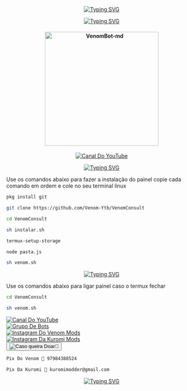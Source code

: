<p align="center">
    <a href="https://YouTube.com/@VenomModss">
        <img
            src="https://readme-typing-svg.herokuapp.com?size=30&width=1000&lines=Venom+-+Consult"
            alt="Typing SVG"
        />
    </a>
</p>

<p align="center">
    <a href="https://YouTube.com/@VenomModss">
        <img
            src="https://readme-typing-svg.herokuapp.com?size=25&width=300&lines=🔍+Melhor+Painel+🔍"
            alt="Typing SVG"
        />
    </a>
</p>

<div align="center">
    <p align="center">
        <h4 align="center">
            <img src="https://i.ibb.co/Rg1ykCx/Venom-Consult.jpg" alt="VenomBot-md" width="300" />
        </h4>
    </p>
</div>

<div>
    <p align="center">
        <a href="https://YouTube.com/@VenomModss"><img title="Canal Do YouTube" src="https://img.shields.io/badge/Canal oficial-FF0000?style=for-the-badge&logo=YouTube&logoColor=white" /></a>
    </p>
</div>


<p align="center">
    <a href="https://github.com/Venom-ofc">
        <img
            src="https://readme-typing-svg.herokuapp.com?size=25&width=300&lines=📃+Instalação+📃"
            alt="Typing SVG"
        />
    </a>
</p>

Use os comandos abaixo para fazer a instalação do painel
copie cada comando em ordem e cole no seu terminal linux

```bash
pkg install git 
```
```bash
git clone https://github.com/Venom-Ytb/VenomConsult
```
```bash
cd VenomConsult
```
```bash
sh instalar.sh
```
```bash
termux-setup-storage
```
```bash
node pasta.js
```
```bash
sh venom.sh
```
<p align="center">
    <a href="https://github.com/Venom-ofc">
        <img
            src="https://readme-typing-svg.herokuapp.com?size=25&width=300&lines=✔️+Reativação+✔️"
            alt="Typing SVG"
        />
    </a>
</p>
Use os comandos abaixo para ligar painel
caso o termux fechar

```bash
cd VenomConsult
```
```bash
sh venom.sh
```
</div>
        <a href="https://YouTube.com/@VenomKuromi">
        <img title="Canal Do YouTube" src="https://img.shields.io/badge/Canal Secundário-FF0000?style=for-the-badge&logo=YouTube&logoColor=white" /></a>
    </a>
</div>
<div>
    <a href="https://chat.whatsapp.com/Eig4z1Oar9C9Yl58ro7T3n">
        <img title="Grupo De Bots" src="https://img.shields.io/badge/Grupo%20De%20Bots-25D366?style=for-the-badge&logo=whatsapp&logoColor=white" />
    </a>
</div>
<div>
    <a href="https://www.instagram.com/venom_mods_ofc">
        <img title="Instagram Do Venom Mods" src="https://img.shields.io/badge/Instagram Do Venom Mods-833AB4?style=for-the-badge&logo=instagram&logoColor=white" />
    </a>
</div>
<div>
    <a href="https://www.instagram.com/kuromi_mods">
        <img title="Instagram Da Kuromi Mods" src="https://img.shields.io/badge/Instagram Da Kuromi Mods-833AB4?style=for-the-badge&logo=instagram&logoColor=white" />
    </a>
</div>
<div>
    <button onclick="copyToClipboard('Chaves pix abaixo 🔑')">
        <img title="Caso queira Doar🥺" src="https://img.shields.io/badge/Chaves pix abaixo 🔑-Caso queira doar🥺-yellow?style=for-the-badge" />
    </button>
</div>

```bash
Pix Do Venom 🔑 97984388524
```
```bash
Pix Da Kuromi 🔑 kuromimodder@gmail.com
```

<p align="center">
    <a href="https://github.com/Venom-ofc">
        <img
            src="https://readme-typing-svg.herokuapp.com?size=25&width=300&lines=By+Venom+❤️"
            alt="Typing SVG"
        />
    </a>
</p>
